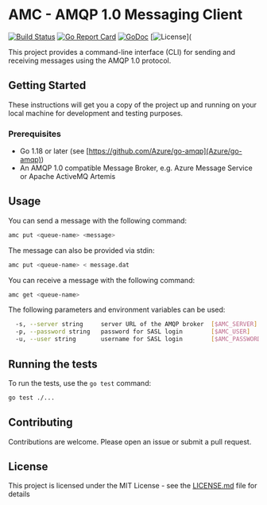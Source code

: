 # AMC - AMQP 1.0 Messaging Client

[![Build Status](https://travis-ci.org/makibytes/amc.svg?branch=master)](https://travis-ci.org/makibytes/amc)
[![Go Report Card](https://goreportcard.com/badge/github.com/makibytes/amc)](https://goreportcard.com/report/github.com/makibytes/amc)
[![GoDoc](https://godoc.org/github.com/makibytes/amc?status.svg)](https://godoc.org/github.com/makibytes/amc)
[![License](https://img.shields.io/badge/license-MIT-blue.svg)](

This project provides a command-line interface (CLI) for sending and receiving messages using the AMQP 1.0 protocol.

## Getting Started

These instructions will get you a copy of the project up and running on your local machine for development and testing purposes.

### Prerequisites

- Go 1.18 or later (see [https://github.com/Azure/go-amqp](Azure/go-amqp))
- An AMQP 1.0 compatible Message Broker, e.g. Azure Message Service or Apache ActiveMQ Artemis

## Usage

You can send a message with the following command:

```sh
amc put <queue-name> <message>
```

The message can also be provided via stdin:

```sh
amc put <queue-name> < message.dat
```

You can receive a message with the following command:

```sh
amc get <queue-name>
```

The following parameters and environment variables can be used:

```sh
  -s, --server string     server URL of the AMQP broker  [$AMC_SERVER]
  -p, --password string   password for SASL login        [$AMC_USER]
  -u, --user string       username for SASL login        [$AMC_PASSWORD]
```

## Running the tests

To run the tests, use the `go test` command:

```sh
go test ./...
```

## Contributing

Contributions are welcome. Please open an issue or submit a pull request.

## License

This project is licensed under the MIT License - see the [LICENSE.md](LICENSE.md) file for details
